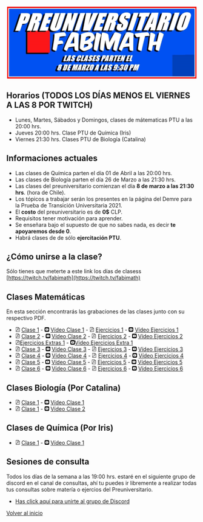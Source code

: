 [//]: <> (Página del Preuniversitario Fabimath)
<div>
<p style = 'text-align:center;'>
<img src="preu.jpg" alt="JuveYell" width="500px">
</p>
</div>

## Horarios (TODOS LOS DÍAS MENOS EL VIERNES A LAS 8 POR TWITCH)

* Lunes, Martes, Sábados y Domingos, clases de mátematicas PTU a las 20:00 hrs.
* Jueves 20:00 hrs. Clase PTU de Química (Iris)
* Viernes 21:30 hrs. Clases PTU de Biología (Catalina)

## Informaciones actuales

* Las clases de Química parten el día 01 de Abril a las 20:00 hrs.
* Las clases de Biología parten el día 26 de Marzo a las 21:30 hrs.
* Las clases del preuniversitario comienzan el día **8 de marzo a las 21:30 hrs**. (hora de Chile).
* Los tópicos a trabajar serán los presentes en la página del Demre para la Prueba de Transición Universitaria 2021.
* El **costo** del preuniversitario es de **0$** CLP.
* Requisitos tener motivación para aprender.
* Se enseñara bajo el supuesto de que no sabes nada, es decir **te apoyaremos desde 0**.
* Habrá clases de de sólo **ejercitación PTU**.

## ¿Cómo unirse a la clase?

Sólo tienes que meterte a este link los días de clasess [https://twitch.tv/fabimath](https://twitch.tv/fabimath)

## Clases Matemáticas
En esta sección encontrarás las grabaciones de las clases junto con su respectivo PDF.
* <img src="pdf_logo.svg" alt="drawing" width="12"/> [Clase 1](https://drive.google.com/file/d/1xjcgnN50NX-vsuXiHnZ6vhePB98FMZfX/view?usp=sharing) -
 <img src="yt_logo.svg" alt="drawing" width="12"/> [Vídeo Clase 1](https://youtu.be/GnhsCdAr-1g) - <img src="pdf_logo.svg" alt="drawing" width="12"/> [Ejercicios 1](https://drive.google.com/open?id=1Uk31JOnJoFbdNgShMTwcEDM7Xtkf3zLO&authuser=fabian.ramirez%40sansano.usm.cl&usp=drive_fs) - 
 <img src="yt_logo.svg" alt="drawing" width="12"/> [Vídeo Ejercicios 1](https://youtu.be/gCco0jO7m38)
* <img src="pdf_logo.svg" alt="drawing" width="12"/> [Clase 2](https://drive.google.com/open?id=1UlzOrsMaOlP_a333xM1vtCYg_d_nk8Fy&authuser=fabian.ramirez%40sansano.usm.cl&usp=drive_fs) -
 <img src="yt_logo.svg" alt="drawing" width="12"/> [Vídeo Clase 2](https://www.youtube.com/watch?v=Y54YIt74Jso&t=4337s) - <img src="pdf_logo.svg" alt="drawing" width="12"/> [Ejercicios 2](https://drive.google.com/open?id=1Um9Ok42oBShq0bbHPNTUs8K0ZtAkVp4c&authuser=fabian.ramirez%40sansano.usm.cl&usp=drive_fs) - 
 <img src="yt_logo.svg" alt="drawing" width="12"/> [Vídeo Ejercicios 2](https://youtu.be/1aLOr7-_DjY)
* <img src="pdf_logo.svg" alt="drawing" width="12"/>[Ejercicios Extras 1](https://drive.google.com/open?id=1UmAH83AsA_m1cjK6YDYkDiq9i3eKtKOe&authuser=fabian.ramirez%40sansano.usm.cl&usp=drive_fs) -  <img src="yt_logo.svg" alt="drawing" width="12"/>[Vídeo Ejercicios Extra 1](https://youtu.be/BeHjkVIoFzw)
* <img src="pdf_logo.svg" alt="drawing" width="12"/> [Clase 3](https://drive.google.com/open?id=1Umm5rhoqJs2ijIEkgslJ2RZON0vE-mAp&authuser=fabian.ramirez%40sansano.usm.cl&usp=drive_fs) -
 <img src="yt_logo.svg" alt="drawing" width="12"/> [Vídeo Clase 3](https://youtu.be/P6Huot6eQl0) - <img src="pdf_logo.svg" alt="drawing" width="12"/> [Ejercicios 3](https://drive.google.com/open?id=1UnbM9bNhmUrhaLu7KME5ssAJb6zh37Gd&authuser=fabian.ramirez%40sansano.usm.cl&usp=drive_fs) - 
 <img src="yt_logo.svg" alt="drawing" width="12"/> [Vídeo Ejercicios 3](https://youtu.be/sk1-FbmnF18)
* <img src="pdf_logo.svg" alt="drawing" width="12"/> [Clase 4](https://drive.google.com/open?id=1Uq5OKN5MbXDNKfINjL29jrcoSt3tw1u7&authuser=fabian.ramirez%40sansano.usm.cl&usp=drive_fs) -
 <img src="yt_logo.svg" alt="drawing" width="12"/> [Vídeo Clase 4](https://youtu.be/_ALlObJk1Lk) - <img src="pdf_logo.svg" alt="drawing" width="12"/> [Ejercicios 4](https://drive.google.com/open?id=1UrTchR5-mQK6uL6FUUtL5f9nW5tqOPkr&authuser=fabian.ramirez%40sansano.usm.cl&usp=drive_fs) - 
 <img src="yt_logo.svg" alt="drawing" width="12"/> [Vídeo Ejercicios 4](https://youtu.be/Ubfh4x31Ay4)
* <img src="pdf_logo.svg" alt="drawing" width="12"/> [Clase 5](https://drive.google.com/open?id=1UuwfNoNnc9JC6uwW89Xeg0dL9slA7uJm&authuser=fabian.ramirez%40sansano.usm.cl&usp=drive_fs) -
 <img src="yt_logo.svg" alt="drawing" width="12"/> [Vídeo Clase 5](https://youtu.be/zRP4csswv60) - <img src="pdf_logo.svg" alt="drawing" width="12"/> [Ejercicios 5](https://drive.google.com/open?id=1UsR6LGOQXEL0v4mIjS0XleYPO890l7Ky&authuser=fabian.ramirez%40sansano.usm.cl&usp=drive_fs) - 
 <img src="yt_logo.svg" alt="drawing" width="12"/> [Vídeo Ejercicios 5](https://youtu.be/IEsCmaZYNEw)
 * <img src="pdf_logo.svg" alt="drawing" width="12"/> [Clase 6](https://drive.google.com/open?id=1V72vm68gmn0ZdMfDNujNPM-SD9RrEaoG&authuser=fabian.ramirez%40sansano.usm.cl&usp=drive_fs) -
 <img src="yt_logo.svg" alt="drawing" width="12"/> [Vídeo Clase 6](https://youtu.be/7CcNtSyqSQ0) - <img src="pdf_logo.svg" alt="drawing" width="12"/> [Ejercicios 6](https://drive.google.com/open?id=1V5xdKQLvPsZVy50EeGTkHrbC8j2bwCEP&authuser=fabian.ramirez%40sansano.usm.cl&usp=drive_fs) - 
 <img src="yt_logo.svg" alt="drawing" width="12"/> [Vídeo Ejercicios 6]()

 

## Clases Biología (Por Catalina)
* <img src="pdf_logo.svg" alt="drawing" width="12"/> [Clase 1](https://drive.google.com/file/d/1piEK6LqSgKmFbQS_94qXoJVIECug8bLs/view?usp=sharing) -
 <img src="yt_logo.svg" alt="drawing" width="12"/> [Vídeo Clase 1](https://youtu.be/GsbMHuUNOfk)
* <img src="pdf_logo.svg" alt="drawing" width="12"/> [Clase 1](https://docs.google.com/presentation/d/1UyWSztLEqSIm2rUpZFYXGnXBmSUWFLMH?rtpof=true&authuser=fabian.ramirez%40sansano.usm.cl&usp=drive_fs) -
<img src="yt_logo.svg" alt="drawing" width="12"/> [Vídeo Clase 2](https://youtu.be/aZgGhhf7ko8)


 
## Clases de Química (Por Iris)
* <img src="pdf_logo.svg" alt="drawing" width="12"/> [Clase 1](https://drive.google.com/open?id=1V5Lvwg1swoHrSvO9KZ4WA72iVKuuW8IV&authuser=fabian.ramirez%40sansano.usm.cl&usp=drive_fs) -
 <img src="yt_logo.svg" alt="drawing" width="12"/> [Vídeo Clase 1](https://youtu.be/yoREyuCLGVQ)


## Sesiones de consulta
Todos los días de la semana a las 19:00 hrs. estaré en el siguiente grupo de discord en el canal de consultas, ahí tu puedes ir libremente a realizar todas tus consultas sobre matería o ejercios del Preuniversitario.
* [Has click aquí para unirte al grupo de Discord](https://discord.gg/TR8rrZG3GV)

[Volver al inicio](https://fabimath.github.io/Fabimath/)

